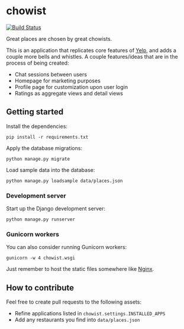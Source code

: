 # chowist

[![Build Status](https://travis-ci.org/huangsam/chowist.svg?branch=master)](https://travis-ci.org/huangsam/chowist)

Great places are chosen by great chowists.

This is an application that replicates core features of [Yelp](https://www.yelp.com/), and adds a couple more bells and whistles. A couple features/ideas that are in the process of being created:

- Chat sessions between users
- Homepage for marketing purposes
- Profile page for customization upon user login
- Ratings as aggregate views and detail views

## Getting started

Install the dependencies:

    pip install -r requirements.txt

Apply the database migrations:

    python manage.py migrate

Load sample data into the database:

    python manage.py loadsample data/places.json

### Development server

Start up the Django development server:

    python manage.py runserver

### Gunicorn workers

You can also consider running Gunicorn workers:

    gunicorn -w 4 chowist.wsgi

Just remember to host the static files somewhere like [Nginx](http://nginx.org/).

## How to contribute

Feel free to create pull requests to the following assets:

- Refine applications listed in `chowist.settings.INSTALLED_APPS`
- Add any restaurants you find into `data/places.json`
